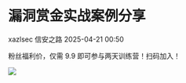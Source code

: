 #  漏洞赏金实战案例分享   
xazlsec  信安之路   2025-04-21 00:50  
  
粉丝福利价，仅需 9.9 即可参与两天训练营！扫码加入！  
  
![](https://mmbiz.qpic.cn/mmbiz_jpg/sGfPWsuKAfdDohGAn1wkkON5b9RWSaEhpFFa3dcsxqUjC8egib21MT3HRK9waiaeXa8niafsuqJOFYFbjMDJsnJpA/640?wx_fmt=jpeg&from=appmsg "")  
  
  
